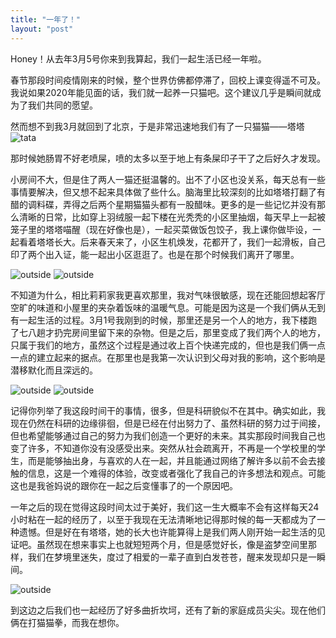 ```yaml
---
title: "一年了！"
layout: "post"
---
```


Honey！从去年3月5号你来到我算起，我们一起生活已经一年啦。

春节那段时间疫情刚来的时候，整个世界仿佛都停滞了，回校上课变得遥不可及。我说如果2020年能见面的话，我们就一起养一只猫吧。这个建议几乎是瞬间就成为了我们共同的愿望。

然而想不到我3月就回到了北京，于是非常迅速地我们有了一只猫猫——塔塔
![tata](/assets/images/anniversary/tata.jpg)

那时候她肠胃不好老喷屎，喷的太多以至于地上有条屎印子干了之后好久才发现。

小房间不大，但是住了两人一猫还挺温馨的。出不了小区也没关系，每天总有一些事情要解决，但又想不起来具体做了些什么。脑海里比较深刻的比如塔塔打翻了有醋的调料碟，弄得之后两个星期猫猫头都有一股醋味。更多的是一些记忆并没有那么清晰的日常，比如穿上羽绒服一起下楼在光秃秃的小区里抽烟，每天早上一起被笼子里的塔塔喵醒（现在好像也是），一起买菜做饭包饺子，我上课你做毕设，一起看着塔塔长大。后来春天来了，小区生机焕发，花都开了，我们一起滑板，自己印了两个出入证，能一起出小区逛逛了。也是在那个时候我们离开了哪里。

![outside](/assets/images/anniversary/dish.jpg)
![outside](/assets/images/anniversary/outside.jpg)

不知道为什么，相比莉莉家我更喜欢那里，我对气味很敏感，现在还能回想起客厅空旷的味道和小屋里的夹杂着饭味的温暖气息。可能是因为这是一个我们俩从无到有一起生活的过程。3月1号我刚到的时候，那里还是另一个人的地方，我下楼跑了七八趟才扔完房间里留下来的杂物。但是之后，那里变成了我们两个人的地方，只属于我们的地方，虽然这个过程是通过收上百个快递完成的，但也是我们俩一点一点的建立起来的据点。在那里也是我第一次认识到父母对我的影响，这个影响是潜移默化而且深远的。

![outside](/assets/images/anniversary/original.jpg)
![outside](/assets/images/anniversary/window.jpg)

记得你列举了我这段时间干的事情，很多，但是科研貌似不在其中。确实如此，我现在仍然在科研的边缘徘徊，但是已经在付出努力了、虽然科研的努力过于间接，但也希望能够通过自己的努力为我们创造一个更好的未来。其实那段时间我自己也变了许多，不知道你没有没感受出来。突然从社会疏离开，不再是一个学校里的学生，而是能够抽出身，与喜欢的人在一起，并且能通过网络了解许多以前不会去接触的信息，这是一个难得的体验，改变或者强化了我自己的许多想法和观点。可能这也是我爸妈说的跟你在一起之后变懂事了的一个原因吧。

一年之后的现在觉得这段时间太过于美好，我们这一生大概率不会有这样每天24小时粘在一起的经历了，以至于我现在无法清晰地记得那时候的每一天都成为了一种遗憾。但是好在有塔塔，她的长大也许能算得上是我们两人刚开始一起生活的见证吧。虽然现在想来事实上也就短短两个月，但是感觉好长，像是盗梦空间里那样，我们在梦境里迷失，度过了相爱的一辈子直到白发苍苍，醒来发现却只是一瞬间。

![outside](/assets/images/anniversary/night.jpg)

到这边之后我们也一起经历了好多曲折坎坷，还有了新的家庭成员尖尖。现在他们俩在打猫猫拳，而我在想你。